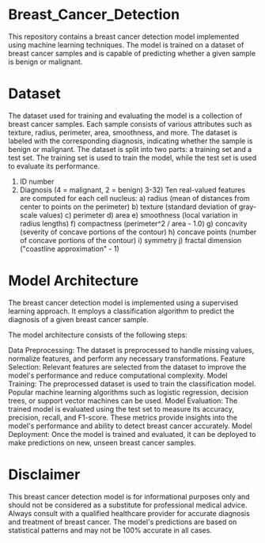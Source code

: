 # Breast_Cancer_Detection
This repository contains a breast cancer detection model implemented using machine learning techniques. The model is trained on a dataset of breast cancer samples and is capable of predicting whether a given sample is benign or malignant.

# Dataset
The dataset used for training and evaluating the model is a collection of breast cancer samples. Each sample consists of various attributes such as texture, radius, perimeter, area, smoothness, and more. The dataset is labeled with the corresponding diagnosis, indicating whether the sample is benign or malignant.
The dataset is split into two parts: a training set and a test set. The training set is used to train the model, while the test set is used to evaluate its performance.
1) ID number
2) Diagnosis (4 = malignant, 2 = benign)
3-32)
Ten real-valued features are computed for each cell nucleus:
	a) radius (mean of distances from center to points on the perimeter)
	b) texture (standard deviation of gray-scale values)
	c) perimeter
	d) area
	e) smoothness (local variation in radius lengths)
	f) compactness (perimeter^2 / area - 1.0)
	g) concavity (severity of concave portions of the contour)
	h) concave points (number of concave portions of the contour)
	i) symmetry 
	j) fractal dimension ("coastline approximation" - 1)
  
# Model Architecture
The breast cancer detection model is implemented using a supervised learning approach. It employs a classification algorithm to predict the diagnosis of a given breast cancer sample.

The model architecture consists of the following steps:

Data Preprocessing: The dataset is preprocessed to handle missing values, normalize features, and perform any necessary transformations.
Feature Selection: Relevant features are selected from the dataset to improve the model's performance and reduce computational complexity.
Model Training: The preprocessed dataset is used to train the classification model. Popular machine learning algorithms such as logistic regression, decision trees, or support vector machines can be used.
Model Evaluation: The trained model is evaluated using the test set to measure its accuracy, precision, recall, and F1-score. These metrics provide insights into the model's performance and ability to detect breast cancer accurately.
Model Deployment: Once the model is trained and evaluated, it can be deployed to make predictions on new, unseen breast cancer samples.

# Disclaimer
This breast cancer detection model is for informational purposes only and should not be considered as a substitute for professional medical advice. Always consult with a qualified healthcare provider for accurate diagnosis and treatment of breast cancer. The model's predictions are based on statistical patterns and may not be 100% accurate in all cases.

